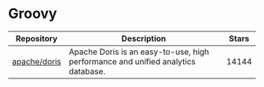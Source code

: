 # Groovy

| Repository                                      | Description                                                                      | Stars |
| ----------------------------------------------- | -------------------------------------------------------------------------------- | ----- |
| [apache/doris](https://github.com/apache/doris) | Apache Doris is an easy-to-use, high performance and unified analytics database. | 14144 |
